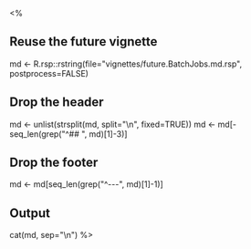 <%
## Reuse the future vignette
md <- R.rsp::rstring(file="vignettes/future.BatchJobs.md.rsp", postprocess=FALSE)

## Drop the header
md <- unlist(strsplit(md, split="\n", fixed=TRUE))
md <- md[-seq_len(grep("^## ", md)[1]-3)]

## Drop the footer
md <- md[seq_len(grep("^---", md)[1]-1)]

## Output
cat(md, sep="\n")
%>
